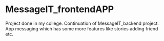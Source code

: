 # MessageIT_frontendAPP
Project done in my college. Continuation of MessageIT_backend project. App messaging which has some more features like stories adding friend etc.
